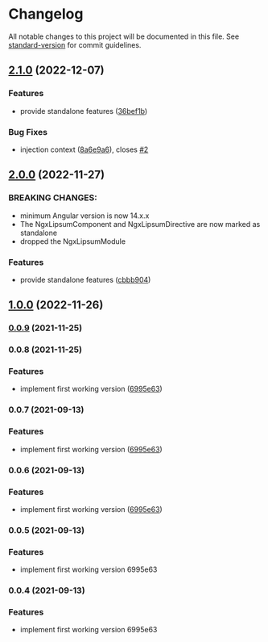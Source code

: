 # Changelog

All notable changes to this project will be documented in this file. See [standard-version](https://github.com/conventional-changelog/standard-version) for commit guidelines.

## [2.1.0](https://github.com/d-koppenhagen/ngx-lipsum/compare/v0.0.8...v2.1.0) (2022-12-07)

### Features

- provide standalone features ([36bef1b](https://github.com/d-koppenhagen/ngx-lipsum/commit/36bef1b260b3985c191f564b5a00896308a366bf))

### Bug Fixes

- injection context ([8a6e9a6](https://github.com/d-koppenhagen/ngx-lipsum/commit/8a6e9a6f1cabdf402c1312124b919bfc8206e5ab)), closes [#2](https://github.com/d-koppenhagen/ngx-lipsum/issues/2)

## [2.0.0](https://github.com/d-koppenhagen/ngx-lipsum/compare/v1.0.0...v2.0.0) (2022-11-27)

### BREAKING CHANGES:

- minimum Angular version is now 14.x.x
- The NgxLipsumComponent and NgxLipsumDirective are now marked as standalone
- dropped the NgxLipsumModule

### Features

- provide standalone features ([cbbb904](https://github.com/d-koppenhagen/ngx-lipsum/commit/cbbb90430df93512dff70a620d50bb9980a1249d))

## [1.0.0](https://github.com/d-koppenhagen/ngx-lipsum/compare/v0.0.8...v1.0.0) (2022-11-26)

### [0.0.9](https://github.com/d-koppenhagen/ngx-lipsum/compare/v0.0.8...v0.0.9) (2021-11-25)

### 0.0.8 (2021-11-25)

### Features

- implement first working version ([6995e63](https://github.com/d-koppenhagen/ngx-lipsum/commit/6995e63e46acfd26ae5d0b34eb81ea0b529fbf67))

### 0.0.7 (2021-09-13)

### Features

- implement first working version ([6995e63](https://github.com/d-koppenhagen/ngx-lipsum/commit/6995e63e46acfd26ae5d0b34eb81ea0b529fbf67))

### 0.0.6 (2021-09-13)

### Features

- implement first working version ([6995e63](https://github.com/d-koppenhagen/ngx-lipsum/commit/6995e63e46acfd26ae5d0b34eb81ea0b529fbf67))

### 0.0.5 (2021-09-13)

### Features

- implement first working version 6995e63

### 0.0.4 (2021-09-13)

### Features

- implement first working version 6995e63
